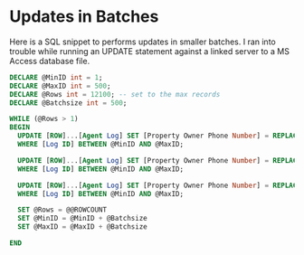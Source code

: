 # Updates in Batches
Here is a SQL snippet to performs updates in smaller batches. I ran into trouble while running an UPDATE statement
against a linked server to a MS Access database file.

```sql
DECLARE @MinID int = 1;
DECLARE @MaxID int = 500;
DECLARE @Rows int = 12100; -- set to the max records
DECLARE @Batchsize int = 500;

WHILE (@Rows > 1)
BEGIN
  UPDATE [ROW]...[Agent Log] SET [Property Owner Phone Number] = REPLACE([Property Owner Phone Number], '-', '')
  WHERE [Log ID] BETWEEN @MinID AND @MaxID;

  UPDATE [ROW]...[Agent Log] SET [Property Owner Phone Number] = REPLACE([Property Owner Phone Number], ') ', '')
  WHERE [Log ID] BETWEEN @MinID AND @MaxID;

  UPDATE [ROW]...[Agent Log] SET [Property Owner Phone Number] = REPLACE([Property Owner Phone Number], '(', '')
  WHERE [Log ID] BETWEEN @MinID AND @MaxID;

  SET @Rows = @@ROWCOUNT
  SET @MinID = @MinID + @Batchsize
  SET @MaxID = @MaxID + @Batchsize

END
```